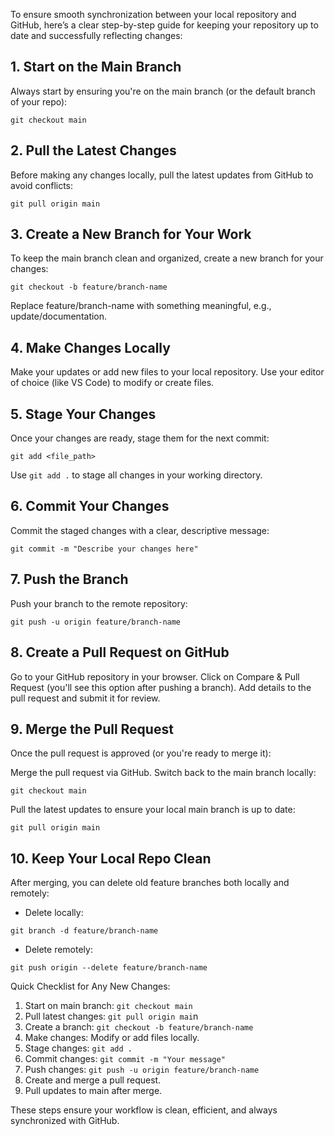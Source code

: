To ensure smooth synchronization between your local repository and GitHub, here’s a clear step-by-step guide for keeping your repository up to date and successfully reflecting changes:

## 1. Start on the Main Branch

Always start by ensuring you're on the main branch (or the default branch of your repo):

```git checkout main```

## 2. Pull the Latest Changes

Before making any changes locally, pull the latest updates from GitHub to avoid conflicts:

```git pull origin main```

## 3. Create a New Branch for Your Work

To keep the main branch clean and organized, create a new branch for your changes:

``git checkout -b feature/branch-name``

Replace feature/branch-name with something meaningful, e.g., update/documentation.

## 4. Make Changes Locally

Make your updates or add new files to your local repository. Use your editor of choice (like VS Code) to modify or create files.
## 5. Stage Your Changes

Once your changes are ready, stage them for the next commit:

```git add <file_path>```

Use ```git add .``` to stage all changes in your working directory.

## 6. Commit Your Changes

Commit the staged changes with a clear, descriptive message:

```git commit -m "Describe your changes here"```

## 7. Push the Branch

Push your branch to the remote repository:

```git push -u origin feature/branch-name```

## 8. Create a Pull Request on GitHub

Go to your GitHub repository in your browser.
Click on Compare & Pull Request (you'll see this option after pushing a branch).
Add details to the pull request and submit it for review.

## 9. Merge the Pull Request

Once the pull request is approved (or you're ready to merge it):

Merge the pull request via GitHub.
Switch back to the main branch locally:

```git checkout main```

Pull the latest updates to ensure your local main branch is up to date:

```git pull origin main```

## 10. Keep Your Local Repo Clean

After merging, you can delete old feature branches both locally and remotely:

- Delete locally:

```git branch -d feature/branch-name```

- Delete remotely:

```git push origin --delete feature/branch-name```

Quick Checklist for Any New Changes:

1. Start on main branch: ```git checkout main```
2. Pull latest changes: ```git pull origin mai```n
3. Create a branch: ```git checkout -b feature/branch-name```
4. Make changes: Modify or add files locally.
5. Stage changes: ```git add .```
6. Commit changes: ```git commit -m "Your message"```
7. Push changes: ```git push -u origin feature/branch-name```
8. Create and merge a pull request.
9. Pull updates to main after merge.

These steps ensure your workflow is clean, efficient, and always synchronized with GitHub.
